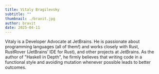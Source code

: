 ```yaml
---
title: Vitaly Bragilevsky
subtitle: ""
thumbnail: ./bravit.jpg
author: bravit
date: 2025-04-11
---
```


Vitaly is a Developer Advocate at JetBrains.
He is passionate about programming languages (all of them!) and works closely with Rust, RustRover (JetBrains’ IDE for Rust), and other projects at JetBrains.
As the author of "Haskell in Depth", he firmly believes that writing code in a functional style and avoiding mutation whenever possible leads to better outcomes.
